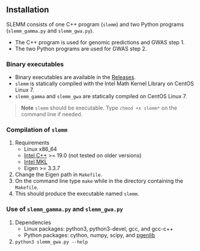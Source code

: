 ## Installation
SLEMM consists of one C++ program (`slemm`) and two Python programs (`slemm_gamma.py` and `slemm_gwa.py`).
- The C++ program is used for genomic predictions and GWAS step 1.
- The two Python programs are used for GWAS step 2.

### Binary executables
- Binary executables are available in the [Releases](https://github.com/jiang18/slemm/releases).
- `slemm` is statically compiled with the Intel Math Kernel Library on CentOS Linux 7.
- `slemm_gamma` and `slemm_gwa` are statically compiled on CentOS Linux 7.
> **Note**
> `slemm` should be executable. Type `chmod +x slemm*` on the command line if needed.

### Compilation of `slemm`
1. Requirements
    - Linux x86_64
    - [Intel C++](https://www.intel.com/content/www/us/en/developer/tools/oneapi/base-toolkit-download.html) >= 19.0 (not tested on older versions)
    - [Intel MKL](https://www.intel.com/content/www/us/en/developer/tools/oneapi/onemkl-download.html)
    - Eigen >= 3.3.7
2. Change the Eigen path in `Makefile`. 
3. On the command line type `make` while in the directory containing the `Makefile`.
4. This should produce the executable named `slemm`.

### Use of `slemm_gamma.py` and `slemm_gwa.py`
1. Dependencies
    - Linux packages: python3, python3-devel, gcc, and gcc-c++
    - Python packages: cython, numpy, scipy, and [pgenlib](https://github.com/chrchang/plink-ng/tree/master/2.0/Python)
2. `python3 slemm_gwa.py --help`
